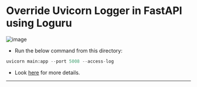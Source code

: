 # Override Uvicorn Logger in FastAPI using Loguru

![image](https://miro.medium.com/max/700/1*yiY7rmgrbYD37TjC4s0SBw.png)

- Run the below command from this directory:

```py
uvicorn main:app --port 5008 --access-log
```

- Look [here](https://medium.com/1mgofficial/how-to-override-uvicorn-logger-in-fastapi-using-loguru-124133cdcd4e) for more details.


----
